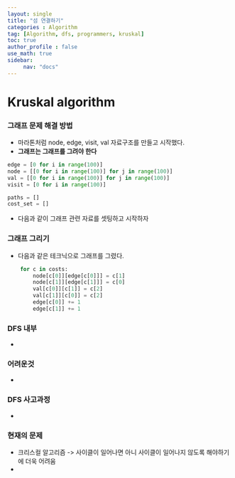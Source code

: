 ```yaml
---
layout: single
title: "섬 연결하기"
categories : Algorithm
tag: [Algorithm, dfs, programmers, kruskal]
toc: true
author_profile : false
use_math: true
sidebar:
     nav: "docs"
---
```



# Kruskal algorithm

### 그래프 문제 해결 방법

* 마라톤처럼 node, edge, visit, val 자료구조를 만들고 시작했다. 
* **그래프는 그래프를 그려야 한다**


```python
edge = [0 for i in range(100)]
node = [[0 for i in range(100)] for j in range(100)]
val = [[0 for i in range(100)] for j in range(100)]
visit = [0 for i in range(100)]

paths = []
cost_set = []

```

* 다음과 같이 그래프 관련 자료를 셋팅하고 시작하자

### 그래프 그리기

* 다음과 같은 테크닉으로 그래프를 그렸다.

```python
    for c in costs:
        node[c[0]][edge[c[0]]] = c[1]
        node[c[1]][edge[c[1]]] = c[0]
        val[c[0]][c[1]] = c[2]
        val[c[1]][c[0]] = c[2]
        edge[c[0]] += 1
        edge[c[1]] += 1
```

### DFS 내부

*  

### 어려운것 

* 

### DFS 사고과정

* 

### 현재의 문제

* 크리스컬 알고리즘 -> 사이클이 일어나면 아니 사이클이 일어나지 않도록 해야하기에 더욱 어려움
* 





